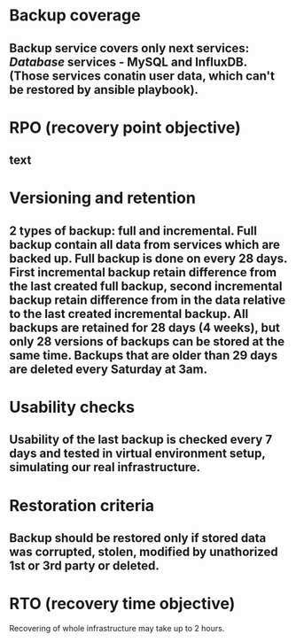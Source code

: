 # Backup coverage
Backup service covers only next services:
_Database_ services - **MySQL** and **InfluxDB**. (Those services conatin user data, which can't be restored by ansible playbook).
---
# RPO (recovery point objective)
text
---
# Versioning and retention
2 types of backup: **full** and **incremental**.
Full backup contain all data from services which are backed up. Full backup is done on every 28 days.
First incremental backup retain difference from the last created full backup, second incremental backup retain difference from in the data relative to the last created incremental backup.
All backups are retained for 28 days (4 weeks), but only 28 versions of backups can be stored at the same time.
Backups that are older than 29 days are deleted every Saturday at 3am.
---
# Usability checks
Usability of the last backup is checked every 7 days and tested in virtual environment setup, simulating our real infrastructure.
---
# Restoration criteria
Backup should be restored only if stored data was corrupted, stolen, modified by unathorized 1st or 3rd party or deleted.
---
# RTO (recovery time objective)
Recovering of whole infrastructure may take up to 2 hours. 